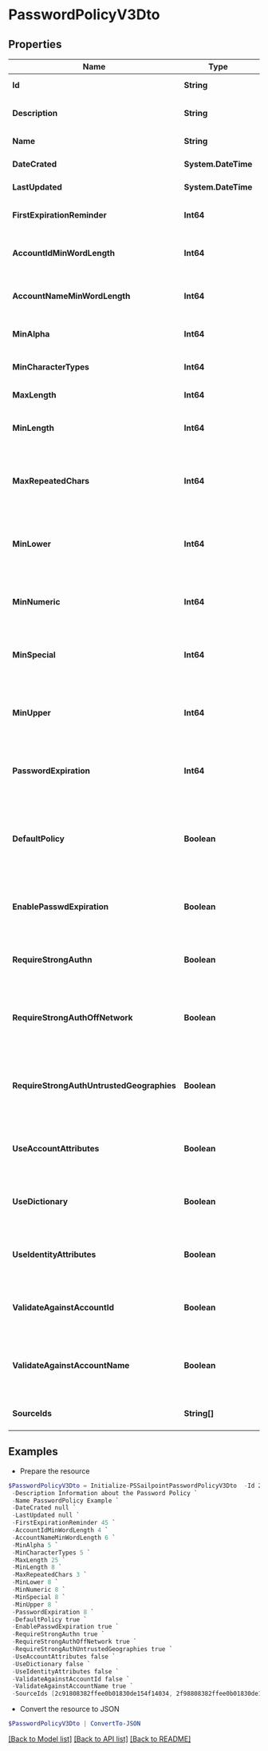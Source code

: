 # PasswordPolicyV3Dto
## Properties

Name | Type | Description | Notes
------------ | ------------- | ------------- | -------------
**Id** | **String** | The password policy Id. | [optional] 
**Description** | **String** | Description for current password policy. | [optional] 
**Name** | **String** | The name of the password policy. | [optional] 
**DateCrated** | **System.DateTime** | Date the Password Policy was created. | [optional] 
**LastUpdated** | **System.DateTime** | Date the Password Policy was updated. | [optional] 
**FirstExpirationReminder** | **Int64** | The number of days before expiration remaninder. | [optional] 
**AccountIdMinWordLength** | **Int64** | The minimun length of account Id. By default is equals to -1. | [optional] 
**AccountNameMinWordLength** | **Int64** | The minimun length of account name. By default is equals to -1. | [optional] 
**MinAlpha** | **Int64** | Maximum alpha. By default is equals to 0. | [optional] 
**MinCharacterTypes** | **Int64** | MinCharacterTypes. By default is equals to -1. | [optional] 
**MaxLength** | **Int64** | Maximum length of the password. | [optional] 
**MinLength** | **Int64** | Minimum length of the password. By default is equals to 0. | [optional] 
**MaxRepeatedChars** | **Int64** | Maximum repetition of the same character in the password. By default is equals to -1. | [optional] 
**MinLower** | **Int64** | Minimum amount of lower case character in the password. By default is equals to 0. | [optional] 
**MinNumeric** | **Int64** | Minimum amount of numeric characters in the password. By default is equals to 0. | [optional] 
**MinSpecial** | **Int64** | Minimum amount of special symbols in the password. By default is equals to 0. | [optional] 
**MinUpper** | **Int64** | Minimum amount of upper case symbols in the password. By default is equals to 0. | [optional] 
**PasswordExpiration** | **Int64** | Number of days before current password expires. By default is equals to 90. | [optional] 
**DefaultPolicy** | **Boolean** | Defines whether this policy is default or not. Default policy is created automatically when an org is setup. This field is false by default. | [optional] [default to $false]
**EnablePasswdExpiration** | **Boolean** | Defines whether this policy is enabled to expire or not. This field is false by default. | [optional] [default to $false]
**RequireStrongAuthn** | **Boolean** | Defines whether this policy require strong Auth or not. This field is false by default. | [optional] [default to $false]
**RequireStrongAuthOffNetwork** | **Boolean** | Defines whether this policy require strong Auth of network or not. This field is false by default. | [optional] [default to $false]
**RequireStrongAuthUntrustedGeographies** | **Boolean** | Defines whether this policy require strong Auth for untrusted geographies. This field is false by default. | [optional] [default to $false]
**UseAccountAttributes** | **Boolean** | Defines whether this policy uses account attributes or not. This field is false by default. | [optional] [default to $false]
**UseDictionary** | **Boolean** | Defines whether this policy uses dictionary or not. This field is false by default. | [optional] [default to $false]
**UseIdentityAttributes** | **Boolean** | Defines whether this policy uses identity attributes or not. This field is false by default. | [optional] [default to $false]
**ValidateAgainstAccountId** | **Boolean** | Defines whether this policy validate against account id or not. This field is false by default. | [optional] [default to $false]
**ValidateAgainstAccountName** | **Boolean** | Defines whether this policy validate against account name or not. This field is false by default. | [optional] [default to $false]
**SourceIds** | **String[]** | List of sources IDs managed by this password policy. | [optional] 

## Examples

- Prepare the resource
```powershell
$PasswordPolicyV3Dto = Initialize-PSSailpointPasswordPolicyV3Dto  -Id 2c91808e7d976f3b017d9f5ceae440c8 `
 -Description Information about the Password Policy `
 -Name PasswordPolicy Example `
 -DateCrated null `
 -LastUpdated null `
 -FirstExpirationReminder 45 `
 -AccountIdMinWordLength 4 `
 -AccountNameMinWordLength 6 `
 -MinAlpha 5 `
 -MinCharacterTypes 5 `
 -MaxLength 25 `
 -MinLength 8 `
 -MaxRepeatedChars 3 `
 -MinLower 8 `
 -MinNumeric 8 `
 -MinSpecial 8 `
 -MinUpper 8 `
 -PasswordExpiration 8 `
 -DefaultPolicy true `
 -EnablePasswdExpiration true `
 -RequireStrongAuthn true `
 -RequireStrongAuthOffNetwork true `
 -RequireStrongAuthUntrustedGeographies true `
 -UseAccountAttributes false `
 -UseDictionary false `
 -UseIdentityAttributes false `
 -ValidateAgainstAccountId false `
 -ValidateAgainstAccountName true `
 -SourceIds [2c91808382ffee0b01830de154f14034, 2f98808382ffee0b01830de154f12134]
```

- Convert the resource to JSON
```powershell
$PasswordPolicyV3Dto | ConvertTo-JSON
```

[[Back to Model list]](../README.md#documentation-for-models) [[Back to API list]](../README.md#documentation-for-api-endpoints) [[Back to README]](../README.md)

